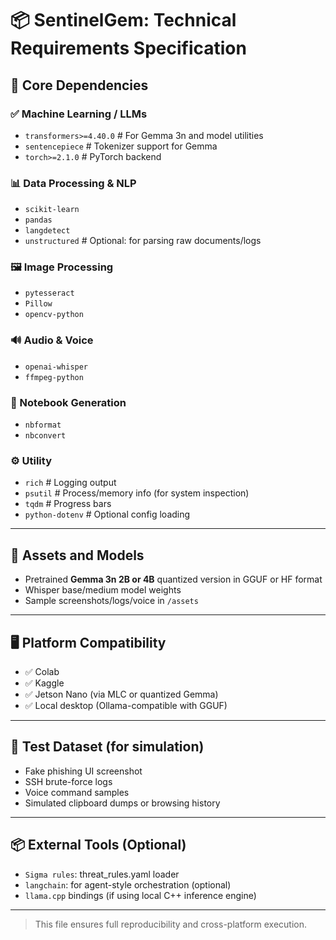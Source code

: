 # 📦 SentinelGem: Technical Requirements Specification

## 🧠 Core Dependencies

### ✅ Machine Learning / LLMs

* `transformers>=4.40.0`  # For Gemma 3n and model utilities
* `sentencepiece`          # Tokenizer support for Gemma
* `torch>=2.1.0`           # PyTorch backend

### 📊 Data Processing & NLP

* `scikit-learn`
* `pandas`
* `langdetect`
* `unstructured`           # Optional: for parsing raw documents/logs

### 🖼️ Image Processing

* `pytesseract`
* `Pillow`
* `opencv-python`

### 🔊 Audio & Voice

* `openai-whisper`
* `ffmpeg-python`

### 📓 Notebook Generation

* `nbformat`
* `nbconvert`

### ⚙️ Utility

* `rich`                   # Logging output
* `psutil`                 # Process/memory info (for system inspection)
* `tqdm`                   # Progress bars
* `python-dotenv`          # Optional config loading

---

## 📁 Assets and Models

* Pretrained **Gemma 3n 2B or 4B** quantized version in GGUF or HF format
* Whisper base/medium model weights
* Sample screenshots/logs/voice in `/assets`

---

## 🖥️ Platform Compatibility

* ✅ Colab
* ✅ Kaggle
* ✅ Jetson Nano (via MLC or quantized Gemma)
* ✅ Local desktop (Ollama-compatible with GGUF)

---

## 🧪 Test Dataset (for simulation)

* Fake phishing UI screenshot
* SSH brute-force logs
* Voice command samples
* Simulated clipboard dumps or browsing history

---

## 📦 External Tools (Optional)

* `Sigma rules`: threat\_rules.yaml loader
* `langchain`: for agent-style orchestration (optional)
* `llama.cpp` bindings (if using local C++ inference engine)

---

> This file ensures full reproducibility and cross-platform execution.
